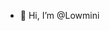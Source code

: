 - 👋 Hi, I’m @Lowmini


<!---
Lowmini/Lowmini is a ✨ special ✨ repository because its `README.md` (this file) appears on your GitHub profile.
You can click the Preview link to take a look at your changes.
--->
